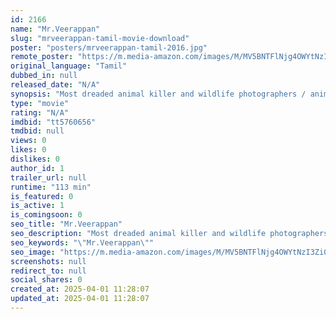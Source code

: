 ```yaml
---
id: 2166
name: "Mr.Veerappan"
slug: "mrveerappan-tamil-movie-download"
poster: "posters/mrveerappan-tamil-2016.jpg"
remote_poster: "https://m.media-amazon.com/images/M/MV5BNTFlNjg4OWYtNzI3Zi00YjhlLThiMWQtMmM0NWIxMjAzNTBkXkEyXkFqcGdeQXVyMTEwNjAyMTE@._V1_SX300.jpg"
original_language: "Tamil"
dubbed_in: null
released_date: "N/A"
synopsis: "Most dreaded animal killer and wildlife photographers / animal protectors duo meet in an ironic mistaken identity kidnap drama in dense Indian forest, to learn about human nature."
type: "movie"
rating: "N/A"
imdbid: "tt5760656"
tmdbid: null
views: 0
likes: 0
dislikes: 0
author_id: 1
trailer_url: null
runtime: "113 min"
is_featured: 0
is_active: 1
is_comingsoon: 0
seo_title: "Mr.Veerappan"
seo_description: "Most dreaded animal killer and wildlife photographers / animal protectors duo meet in an ironic mistaken identity kidnap drama in dense Indian forest, to learn about human nature."
seo_keywords: "\"Mr.Veerappan\""
seo_image: "https://m.media-amazon.com/images/M/MV5BNTFlNjg4OWYtNzI3Zi00YjhlLThiMWQtMmM0NWIxMjAzNTBkXkEyXkFqcGdeQXVyMTEwNjAyMTE@._V1_SX300.jpg"
screenshots: null
redirect_to: null
social_shares: 0
created_at: 2025-04-01 11:28:07
updated_at: 2025-04-01 11:28:07
---
```



